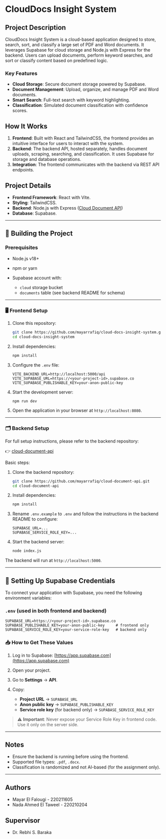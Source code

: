 # CloudDocs Insight System

## Project Description

CloudDocs Insight System is a cloud-based application designed to store, search, sort, and classify a large set of PDF and Word documents. It leverages Supabase for cloud storage and Node.js with Express for the backend. Users can upload documents, perform keyword searches, and sort or classify content based on predefined logic.

### Key Features

* **Cloud Storage**: Secure document storage powered by Supabase.
* **Document Management**: Upload, organize, and manage PDF and Word documents.
* **Smart Search**: Full-text search with keyword highlighting.
* **Classification**: Simulated document classification with confidence scores.

## How It Works

1. **Frontend**: Built with React and TailwindCSS, the frontend provides an intuitive interface for users to interact with the system.
2. **Backend**: The backend API, hosted separately, handles document uploads, scraping, searching, and classification. It uses Supabase for storage and database operations.
3. **Integration**: The frontend communicates with the backend via REST API endpoints.

## Project Details

* **Frontend Framework**: React with Vite.
* **Styling**: TailwindCSS.
* **Backend**: Node.js with Express ([Cloud Document API](https://github.com/mayarrafiq/cloud-document-api))
* **Database**: Supabase.

---

## 🔧 Building the Project

### Prerequisites

* Node.js v18+
* npm or yarn
* Supabase account with:

  * `cloud` storage bucket
  * `documents` table (see backend README for schema)

---

### 🖥 Frontend Setup

1. Clone this repository:

   ```bash
   git clone https://github.com/mayarrafiq/cloud-docs-insight-system.git
   cd cloud-docs-insight-system
   ```

2. Install dependencies:

   ```bash
   npm install
   ```

3. Configure the `.env` file:

   ```env
   VITE_BACKEND_URL=http://localhost:5000/api
   VITE_SUPABASE_URL=https://<your-project-id>.supabase.co
   VITE_SUPABASE_PUBLISHABLE_KEY=your-anon-public-key
   ```

4. Start the development server:

   ```bash
   npm run dev
   ```

5. Open the application in your browser at `http://localhost:8080`.

---

### 🗂 Backend Setup

For full setup instructions, please refer to the backend repository:

👉 [cloud-document-api](https://github.com/mayarrafiq/cloud-document-api)

Basic steps:

1. Clone the backend repository:

   ```bash
   git clone https://github.com/mayarrafiq/cloud-document-api.git
   cd cloud-document-api
   ```

2. Install dependencies:

   ```bash
   npm install
   ```

3. Rename `.env.example` to `.env` and follow the instructions in the backend README to configure:

   ```env
   SUPABASE_URL=...
   SUPABASE_SERVICE_ROLE_KEY=...
   ```

4. Start the backend server:

   ```bash
   node index.js
   ```

The backend will run at `http://localhost:5000`.

---

## 🔐 Setting Up Supabase Credentials

To connect your application with Supabase, you need the following environment variables:

### `.env` (used in both frontend and backend)

```env
SUPABASE_URL=https://<your-project-id>.supabase.co
SUPABASE_PUBLISHABLE_KEY=your-anon-public-key     # frontend only
SUPABASE_SERVICE_ROLE_KEY=your-service-role-key   # backend only
```

### 📥 How to Get These Values

1. Log in to Supabase: [https://app.supabase.com](https://app.supabase.com)
2. Open your project.
3. Go to **Settings** → **API**.
4. Copy:

   * **Project URL** → `SUPABASE_URL`
   * **Anon public key** → `SUPABASE_PUBLISHABLE_KEY`
   * **Service role key** (for backend only) → `SUPABASE_SERVICE_ROLE_KEY`

> ⚠️ **Important**: Never expose your Service Role Key in frontend code. Use it only on the server side.

---

## Notes

* Ensure the backend is running before using the frontend.
* Supported file types: `.pdf`, `.docx`.
* Classification is randomized and not AI-based (for the assignment only).

---

## Authors

* Mayar El Falougi - 220211605
* Nada Ahmed El Taweel - 220210204

## Supervisor

* Dr. Rebhi S. Baraka
